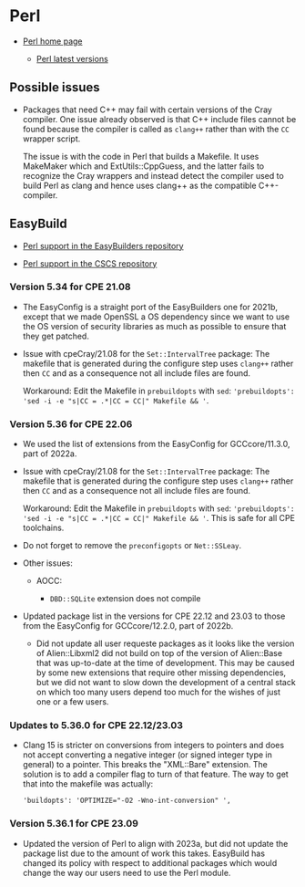 # Perl

  * [Perl home page](https://www.perl.org/)

      * [Perl latest versions](https://www.cpan.org/src/README.html)


## Possible issues

  * Packages that need C++ may fail with certain versions of the Cray compiler. One
    issue already observed is that C++ include files cannot be found because the compiler
    is called as ``clang++`` rather than with the ``CC`` wrapper script.

    The issue is with the code in Perl that builds a Makefile. It uses MakeMaker which
    and ExtUtils::CppGuess, and the latter fails to recognize the Cray wrappers and
    instead detect the compiler used to build Perl as clang and hence uses clang++
    as the compatible C++-compiler.


## EasyBuild

  * [Perl support in the EasyBuilders repository](https://github.com/easybuilders/easybuild-easyconfigs/tree/develop/easybuild/easyconfigs/p/Perl)

  * [Perl support in the CSCS repository](https://github.com/eth-cscs/production/tree/master/easybuild/easyconfigs/p/Perl)


### Version 5.34 for CPE 21.08

  * The EasyConfig is a straight port of the EasyBuilders one for 2021b, except that
    we made OpenSSL a OS dependency since we want to use the OS version of security
    libraries as much as possible to ensure that they get patched.

  * Issue with cpeCray/21.08 for the ``Set::IntervalTree`` package: The makefile that
    is generated during the configure step uses ``clang++`` rather then ``CC`` and as
    a consequence not all include files are found.

    Workaround: Edit the Makefile in ``prebuildopts`` with ``sed``:
    ``'prebuildopts': 'sed -i -e "s|CC = .*|CC = CC|" Makefile && '``.

### Version 5.36 for CPE 22.06

  * We used the list of extensions from the EasyConfig for GCCcore/11.3.0, part of 2022a.

  * Issue with cpeCray/21.08 for the ``Set::IntervalTree`` package: The makefile that
    is generated during the configure step uses ``clang++`` rather then ``CC`` and as
    a consequence not all include files are found.

    Workaround: Edit the Makefile in ``prebuildopts`` with ``sed``:
    ``'prebuildopts': 'sed -i -e "s|CC = .*|CC = CC|" Makefile && '``.
    This is safe for all CPE toolchains.

  * Do not forget to remove the `preconfigopts` or `Net::SSLeay`.

  * Other issues:

      * AOCC: 
 
          * `DBD::SQLite` extension does not compile
          
  * Updated package list in the versions for CPE 22.12 and 23.03 to those from the 
    EasyConfig for GCCcore/12.2.0, part of 2022b.
    
    *   Did not update all user requeste packages as it looks like the version of
        Alien::Libxml2 did not build on top of the version of Alien::Base that was
        up-to-date at the time of development. This may be caused by some new extensions
        that require other missing dependencies, but we did not want to slow down the
        development of a central stack on which too many users depend too much for 
        the wishes of just one or a few users.

### Updates to 5.36.0 for CPE 22.12/23.03

  * Clang 15 is stricter on conversions from integers to pointers and does not accept
    converting a negative integer (or signed integer type in general) to a pointer.
    This breaks the "XML::Bare" extension. The solution is to add a compiler flag to turn
    of that feature. The way to get that into the makefile was actually:
    ```
    'buildopts': 'OPTIMIZE="-O2 -Wno-int-conversion" ',
    ```
  

### Version 5.36.1 for CPE 23.09

  * Updated the version of Perl to align with 2023a, but did not update the package
    list due to the amount of work this takes. EasyBuild has changed its policy with
    respect to additional packages which would change the way our users need to use the
    Perl module.

